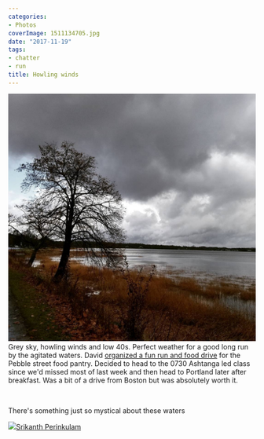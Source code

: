 ```yaml
---
categories:
- Photos
coverImage: 1511134705.jpg
date: "2017-11-19"
tags:
- chatter
- run
title: Howling winds
---
```

![](images/1511134705.jpg)
Grey sky, howling winds and low 40s. Perfect weather for a good long run by the agitated waters. David [organized a fun run and food drive](https://www.facebook.com/events/150580065675902/) for the Pebble street food pantry. Decided to head to the 0730 Ashtanga led class since we'd missed most of last week and then head to Portland later after breakfast. Was a bit of a drive from Boston but was absolutely worth it.

 

There's something just so mystical about these waters

![](images/cropped-cropped-SP01-550afdebv1_site_icon.png)[Srikanth Perinkulam](https://srikanthperinkulam.com)
